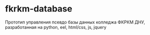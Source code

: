 # fkrkm-database
Прототип управления псевдо базы данных колледжа ФКРКМ ДНУ, разработанная на python, eel, html/css, js, jquery
